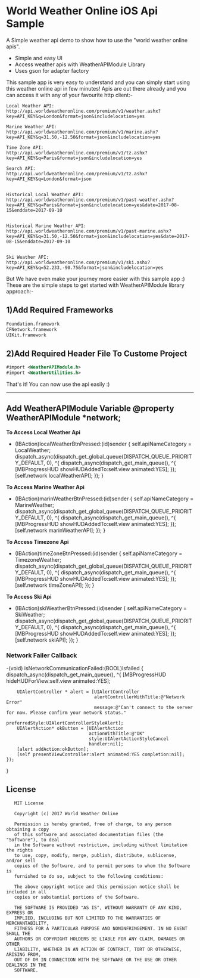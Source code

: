 
World Weather Online iOS Api Sample
============

A Simple weather api demo to show how to use the "world weather online apis".

 * Simple and easy UI 
 * Access weather apis with WeatherAPIModule Library
 * Uses gson for adapter factory

This sample app is very easy to understand and you can simply
start using this weather online api in few minutes!
Apis are out there already and you can access it with any of
your favourite http client:-

    Local Weather API:
    http://api.worldweatheronline.com/premium/v1/weather.ashx?key=API_KEY&q=London&format=json&includelocation=yes
		
    Marine Weather API:
    http://api.worldweatheronline.com/premium/v1/marine.ashx?key=API_KEY&q=31.50,-12.50&format=json&includelocation=yes  
         
    Time Zone API:
    http://api.worldweatheronline.com/premium/v1/tz.ashx?key=API_KEY&q=Paris&format=json&includelocation=yes      
       
    Search API:
    http://api.worldweatheronline.com/premium/v1/tz.ashx?key=API_KEY&q=London&format=json          
      

    Historical Local Weather API:
    http://api.worldweatheronline.com/premium/v1/past-weather.ashx?key=API_KEY&q=Paris&format=json&includelocation=yes&date=2017-08-15&enddate=2017-09-10     
      

    Historical Marine Weather API:
    http://api.worldweatheronline.com/premium/v1/past-marine.ashx?key=API_KEY&q=31.50,-12.50&format=json&includelocation=yes&date=2017-08-15&enddate=2017-09-10       
     
	
    Ski Weather API:
    http://api.worldweatheronline.com/premium/v1/ski.ashx?key=API_KEY&q=52.233,-90.75&format=json&includelocation=yes  	
  	
But We have even make your journey more easier with this sample app :)  	
These are the simple steps to get started with WeatherAPIModule library approach:-

1)Add Required Frameworks
-------
```xml
Foundation.framework
CFNetwork.framework
UIKit.framework
```
2)Add Required Header File To Custome Project 
-------
```xml
#import <WeatherAPIModule.h>
#import <WeatherUtilities.h>
```
That's it! You can now use the api easily :)

-----------
Add WeatherAPIModule Variable 
@property WeatherAPIModule *network;
-----------
__To Access Local Weather Api__

- (IBAction)localWeatherBtnPressed:(id)sender {
    self.apiNameCategory = LocalWeather;
    dispatch_async(dispatch_get_global_queue(DISPATCH_QUEUE_PRIORITY_DEFAULT, 0), ^{
        dispatch_async(dispatch_get_main_queue(), ^{
            [MBProgressHUD showHUDAddedTo:self.view animated:YES];
        });
        [self.network localWeatherAPI];
    });
}

__To Access Marine Weather Api__

- (IBAction)marinWeatherBtnPressed:(id)sender {
    self.apiNameCategory = MarineWeather;
    dispatch_async(dispatch_get_global_queue(DISPATCH_QUEUE_PRIORITY_DEFAULT, 0), ^{
        dispatch_async(dispatch_get_main_queue(), ^{
            [MBProgressHUD showHUDAddedTo:self.view animated:YES];
        });
        [self.network marinWeatherAPI];
    });
}

__To Access Timezone Api__

- (IBAction)timeZoneBtnPressed:(id)sender {
    self.apiNameCategory = TimezoneWeather;
    dispatch_async(dispatch_get_global_queue(DISPATCH_QUEUE_PRIORITY_DEFAULT, 0), ^{
        dispatch_async(dispatch_get_main_queue(), ^{
            [MBProgressHUD showHUDAddedTo:self.view animated:YES];
        });
        [self.network timeZoneAPI];
    });
}


__To Access Ski Api__

- (IBAction)skiWeatherBtnPressed:(id)sender {
    self.apiNameCategory = SkiWeather;
    dispatch_async(dispatch_get_global_queue(DISPATCH_QUEUE_PRIORITY_DEFAULT, 0), ^{
        dispatch_async(dispatch_get_main_queue(), ^{
            [MBProgressHUD showHUDAddedTo:self.view animated:YES];
        });
        [self.network skiAPI];
    });
}

### Network Failer Callback

-(void) isNetworkCommunicationFailed:(BOOL)isfailed
{
    dispatch_async(dispatch_get_main_queue(), ^{
        [MBProgressHUD hideHUDForView:self.view animated:YES];
        
        UIAlertController * alert = [UIAlertController
                                     alertControllerWithTitle:@"Network Error"
                                     message:@"Can't connect to the server for now. Please confirm your network status."
                                     preferredStyle:UIAlertControllerStyleAlert];
        UIAlertAction* okButton = [UIAlertAction
                                   actionWithTitle:@"OK"
                                   style:UIAlertActionStyleCancel
                                   handler:nil];
        [alert addAction:okButton];
        [self presentViewController:alert animated:YES completion:nil];
    });
}


License
-------
       MIT License
       
       Copyright (c) 2017 World Weather Online
       
       Permission is hereby granted, free of charge, to any person obtaining a copy
       of this software and associated documentation files (the "Software"), to deal
       in the Software without restriction, including without limitation the rights
       to use, copy, modify, merge, publish, distribute, sublicense, and/or sell
       copies of the Software, and to permit persons to whom the Software is
       furnished to do so, subject to the following conditions:
       
       The above copyright notice and this permission notice shall be included in all
       copies or substantial portions of the Software.
       
       THE SOFTWARE IS PROVIDED "AS IS", WITHOUT WARRANTY OF ANY KIND, EXPRESS OR
       IMPLIED, INCLUDING BUT NOT LIMITED TO THE WARRANTIES OF MERCHANTABILITY,
       FITNESS FOR A PARTICULAR PURPOSE AND NONINFRINGEMENT. IN NO EVENT SHALL THE
       AUTHORS OR COPYRIGHT HOLDERS BE LIABLE FOR ANY CLAIM, DAMAGES OR OTHER
       LIABILITY, WHETHER IN AN ACTION OF CONTRACT, TORT OR OTHERWISE, ARISING FROM,
       OUT OF OR IN CONNECTION WITH THE SOFTWARE OR THE USE OR OTHER DEALINGS IN THE
       SOFTWARE.

